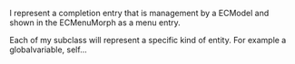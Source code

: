 I represent a completion entry that is management by a ECModel and shown in the ECMenuMorph as a menu entry.

Each of my subclass will represent a specific kind of entity. For example a globalvariable, self...